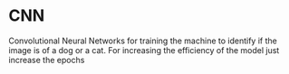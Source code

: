 # CNN
Convolutional Neural Networks for training the machine to identify if the image is of a dog or a cat.
For increasing the efficiency of the model just increase the epochs 
